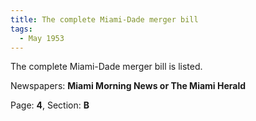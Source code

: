 ```yaml
---  
title: The complete Miami-Dade merger bill  
tags:  
  - May 1953  
---  
```

  
The complete Miami-Dade merger bill is listed.  
  
Newspapers: **Miami Morning News or The Miami Herald**  
  
Page: **4**, Section: **B** 
